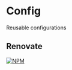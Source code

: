 # Config

Reusable configurations

## Renovate

[![NPM](https://nodei.co/npm/renovate-config-hugoxu.png)](https://nodei.co/npm/renovate-config-hugoxu/)
